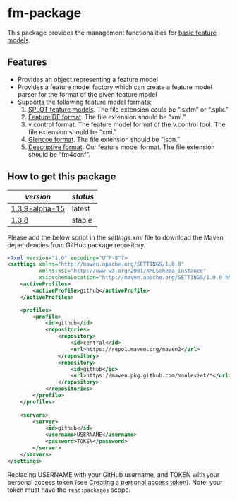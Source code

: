 # fm-package

This package provides the management functionalities for [basic feature models](https://apps.dtic.mil/sti/pdfs/ADA235785.pdf).

## Features

- Provides an object representing a feature model
- Provides a feature model factory which can create a feature model parser for the format of the given feature model
- Supports the following feature model formats:
    1. [SPLOT feature models](splot-research.org). The file extension could be “.sxfm” or “.splx.”
    2. [FeatureIDE format](https://featureide.github.io). The file extension should be “xml.”
    3. v.control format. The feature model format of the v.control tool. The file extension should be “xmi.”
    4. [Glencoe format](https://glencoe.hochschule-trier.de). The file extension should be “json.”
    5. [Descriptive format](https://github.com/manleviet/CA-CDR-V2/blob/main/fm-package/src/test/resources/bamboobike.fm4conf). Our feature model format. The file extension should be “fm4conf”.



## How to get this package

| *version* | *status* |
|---|---|
| [1.3.9-alpha-15](https://github.com/manleviet/CA-CDR-V2/packages/1408657)| latest |
| [1.3.8](https://github.com/manleviet/CA-CDR-V2/packages/1408657?version=1.3.8) | stable |

Please add the below script in the *settings.xml* file to download the Maven dependencies from GitHub package repository.

```xml
<?xml version="1.0" encoding="UTF-8"?>
<settings xmlns="http://maven.apache.org/SETTINGS/1.0.0"
          xmlns:xsi="http://www.w3.org/2001/XMLSchema-instance"
          xsi:schemaLocation="http://maven.apache.org/SETTINGS/1.0.0 http://maven.apache.org/xsd/settings-1.0.0.xsd">
    <activeProfiles>
        <activeProfile>github</activeProfile>
    </activeProfiles>

    <profiles>
        <profile>
            <id>github</id>
            <repositories>
                <repository>
                    <id>central</id>
                    <url>https://repo1.maven.org/maven2</url>
                </repository>
                <repository>
                    <id>github</id>
                    <url>https://maven.pkg.github.com/manleviet/*</url>
                </repository>
            </repositories>
        </profile>
    </profiles>
    
    <servers>
        <server>
            <id>github</id>
            <username>USERNAME</username>
            <password>TOKEN</password>
        </server>
    </servers>
</settings>
```
Replacing USERNAME with your GitHub username, and TOKEN with your personal access token 
(see [Creating a personal access token](https://docs.github.com/en/authentication/keeping-your-account-and-data-secure/creating-a-personal-access-token)). Note: your token must have the ```read:packages``` scope.
